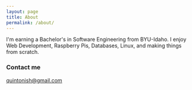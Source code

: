 ```yaml
---
layout: page
title: About
permalink: /about/
---
```


I'm earning a Bachelor's in Software Engineering from BYU-Idaho. I enjoy Web Development, Raspberry Pis, Databases, Linux, and making things from scratch.

### Contact me

[quintonish@gmail.com](mailto:quintonish@gmail.com)
